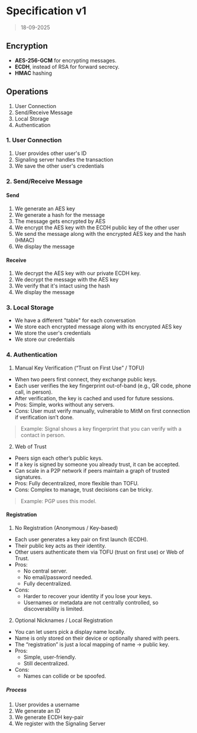 # Specification v1

> 18-09-2025

## Encryption

- **AES-256-GCM** for encrypting messages.
- **ECDH**, instead of RSA for forward secrecy.
- **HMAC** hashing

## Operations 

1. User Connection
2. Send/Receive Message
3. Local Storage
4. Authentication

### 1. User Connection

1. User provides other user's ID
2. Signaling server handles the transaction
3. We save the other user's credentials

### 2. Send/Receive Message

#### Send

1. We generate an AES key
2. We generate a hash for the message
3. The message gets encrypted by AES
4. We encrypt the AES key with the ECDH public key of the other user
5. We send the message along with the encrypted AES key and the hash (HMAC)
6. We display the message

#### Receive

1. We decrypt the AES key with our private ECDH key.
2. We decrypt the message with the AES key
3. We verify that it's intact using the hash
4. We display the message

### 3. Local Storage

- We have a different "table" for each conversation
- We store each encrypted message along with its encrypted AES key
- We store the user's credentials
- We store our credentials

### 4. Authentication

1. Manual Key Verification (“Trust on First Use” / TOFU)

- When two peers first connect, they exchange public keys.
- Each user verifies the key fingerprint out-of-band (e.g., QR code, phone call, in person).
- After verification, the key is cached and used for future sessions.
- Pros: Simple, works without any servers.
- Cons: User must verify manually, vulnerable to MitM on first connection if verification isn’t done.
> Example: Signal shows a key fingerprint that you can verify with a contact in person.

2. Web of Trust

- Peers sign each other’s public keys.
- If a key is signed by someone you already trust, it can be accepted.
- Can scale in a P2P network if peers maintain a graph of trusted signatures.
- Pros: Fully decentralized, more flexible than TOFU.
- Cons: Complex to manage, trust decisions can be tricky.
> Example: PGP uses this model.

#### Registration

1. No Registration (Anonymous / Key-based)

- Each user generates a key pair on first launch (ECDH).
- Their public key acts as their identity.
- Other users authenticate them via TOFU (trust on first use) or Web of Trust.
- Pros:
    - No central server.
    - No email/password needed.
    - Fully decentralized.
- Cons:
    - Harder to recover your identity if you lose your keys.
    - Usernames or metadata are not centrally controlled, so discoverability is limited.

2. Optional Nicknames / Local Registration

- You can let users pick a display name locally.
- Name is only stored on their device or optionally shared with peers.
- The “registration” is just a local mapping of name → public key.
- Pros:
    - Simple, user-friendly.
    - Still decentralized.
- Cons:
    - Names can collide or be spoofed.

##### Process

1. User provides a username
2. We generate an ID
3. We generate ECDH key-pair
4. We register with the Signaling Server


